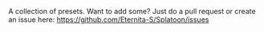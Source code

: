 A collection of presets. Want to add some? Just do a pull request or create an issue here: https://github.com/Eternita-S/Splatoon/issues
